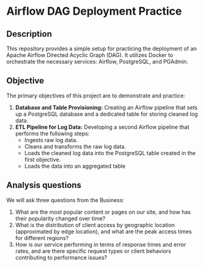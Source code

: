 # Airflow DAG Deployment Practice

## Description

This repository provides a simple setup for practicing the deployment of an Apache Airflow Directed Acyclic Graph (DAG). It utilizes Docker to orchestrate the necessary services: Airflow, PostgreSQL, and PGAdmin.

## Objective

The primary objectives of this project are to demonstrate and practice:

1. **Database and Table Provisioning:** Creating an Airflow pipeline that sets up a PostgreSQL database and a dedicated table for storing cleaned log data.
2. **ETL Pipeline for Log Data:** Developing a second Airflow pipeline that performs the following steps:
    * Ingests raw log data.
    * Cleans and transforms the raw log data.
    * Loads the cleaned log data into the PostgreSQL table created in the first objective.
    * Loads the data into an aggregated table

## Analysis questions

We will ask three questions from the Business:

1. What are the most popular content or pages on our site, and how has their popularity changed over time?
2. What is the distribution of client access by geographic location (approximated by edge location), and what are the peak access times for different regions?
3. How is our service performing in terms of response times and error rates, and are there specific request types or client behaviors contributing to performance issues?
